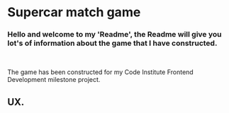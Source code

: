 <h1>Supercar match game</h1>

<h3>Hello and welcome to my 'Readme', the Readme will give you lot's of information about the game that I have constructed.</h3><br>

The game has been constructed for my Code Institute Frontend Development milestone project.<br>

<h2>UX.</h2><br>
